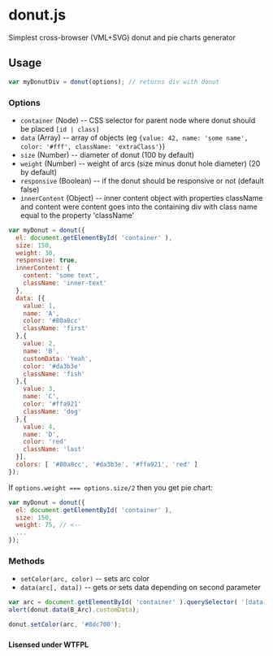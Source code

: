 donut.js
========

Simplest cross-browser (VML+SVG) donut and pie charts generator


## Usage
```js
var myDonutDiv = donut(options); // returns div with donut
```
### Options
- ``container`` (Node) -- CSS selector for parent node where donut should be placed ``[id | class]``
- ``data`` (Array) -- array of objects (eg ``{value: 42, name: 'some name', color: '#fff', className: 'extraClass'}``)
- ``size`` (Number) -- diameter of donut (100 by default)
- ``weight`` (Number) -- weight of arcs (size minus donut hole diameter) (20 by default)
- ``responsive`` (Boolean) -- if the donut should be responsive or not (default false)
- ``innerContent`` (Object) -- inner content object with properties className and content were content goes into 
the containing div with class name equal to the property 'className'

```js
var myDonut = donut({
  el: document.getElementById( 'container' ),
  size: 150,
  weight: 30,
  responsive: true,
  innerContent: {
    content: 'some text',
    className: 'inner-text'
  },
  data: [{
    value: 1,
    name: 'A',
    color: '#80a8cc'
    className: 'first'
  },{
    value: 2,
    name: 'B',
    customData: 'Yeah',
    color: '#da3b3e'
    className: 'fish'
  },{
    value: 3,
    name: 'C',
    color: '#ffa921'
    className: 'dog'
  },{
    value: 4,
    name: 'D',
    color: 'red'
    className: 'last'
  }],
  colors: [ '#80a8cc', '#da3b3e', '#ffa921', 'red' ]
});
```

If ``options.weight === options.size/2`` then you get pie chart:

```js
var myDonut = donut({
  el: document.getElementById( 'container' ),
  size: 150,
  weight: 75, // <--
  ...
});
```

### Methods
- ``setColor(arc, color)`` -- sets arc color
- ``data(arc[, data])`` -- gets or sets data depending on second parameter

```js
var arc = document.getElementById( 'container' ).querySelector( '[data-name="B"]' );
alert(donut.data(B_Arc).customData);

donut.setColor(arc, '#8dc700');
```

### 

**Lisensed under WTFPL**
